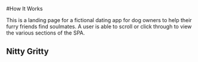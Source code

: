 #How It Works

This is a landing page for a fictional dating app for dog owners to help their furry friends find soulmates. A user is able to scroll or click through to view the various sections of the SPA.

## Nitty Gritty
